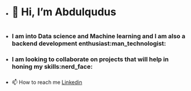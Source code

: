 - <h1>👋 Hi, I’m Abdulqudus<h1>
-   <h3>I am into Data science and Machine learning and I am also a backend development enthusiast:man_technologist:
-   <h3>I am looking to collaborate on projects that will help in honing my skills:nerd_face:<h3>
-   :mailbox: How to reach me [Linkedin](www.linkedin.com/in/abdulqudus-adamson-0877)
<!---
Abdulqudus-Adamson/Abdulqudus-Adamson is a ✨ special ✨ repository because its `README.md` (this file) appears on your GitHub profile.
You can click the Preview link to take a look at your changes.
--->
